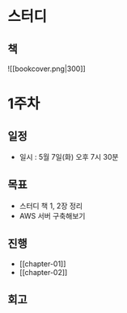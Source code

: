 # 스터디
## 책
![[bookcover.png|300]]

# 1주차
## 일정
- 일시 : 5월 7일(화) 오후 7시 30분

## 목표 
- 스터디 책 1, 2장 정리
- AWS 서버 구축해보기

## 진행
- [[chapter-01]]
- [[chapter-02]]

## 회고
